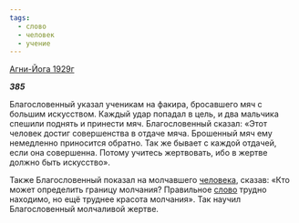 ```yaml
---
tags:
  - слово
  - человек
  - учение
---
```

[Агни-Йога 1929г](https://127.0.0.1:4002/agni/1929)

___385___

Благословенный указал ученикам на факира, бросавшего мяч с большим искусством. Каждый удар попадал в цель, и два мальчика спешили поднять и принести мяч. Благословенный сказал: «Этот человек достиг совершенства в отдаче мяча. Брошенный мяч ему немедленно приносится обратно. Так же бывает с каждой отдачей, если она совершенна. Потому учитесь жертвовать, ибо в жертве должно быть искусство».   

Также Благословенный показал на молчавшего [человека](../../../tags/#человек), сказав: «Кто может определить границу молчания? Правильное [слово](../../../tags/#слово) трудно находимо, но ещё труднее красота молчания». Так научил Благословенный молчаливой жертве.
